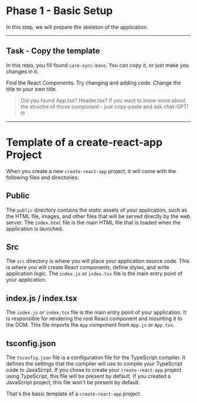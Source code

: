 # Phase 1 - Basic Setup
In this step, we will prepare the skeleton of the application.

----

## Task  - Copy the template
In this repo, you fill found `care-sync-base`.  You can copy it, or just make you changes in it.

Find the React Components. Try changing and adding code. Change the title to your own title.

> Did you found App.txs? Header.tsx? If you want to know more about the structre of those component - just copy-paste and ask chat-GPT! 🤓

----

# Template of a create-react-app Project

When you create a new `create-react-app` project, it will come with the following files and directories:

## Public

The `public` directory contains the static assets of your application, such as the HTML file, images, and other files that will be served directly by the web server. The `index.html` file is the main HTML file that is loaded when the application is launched.

## Src

The `src` directory is where you will place your application source code. This is where you will create React components, define styles, and write application logic. The `index.js` or `index.tsx` file is the main entry point of your application.

## index.js / index.tsx

The `index.js` or `index.tsx` file is the main entry point of your application. It is responsible for rendering the root React component and mounting it to the DOM. This file imports the `App` component from `App.js` or `App.tsx`.

## tsconfig.json

The `tsconfig.json` file is a configuration file for the TypeScript compiler. It defines the settings that the compiler will use to compile your TypeScript code to JavaScript. If you chose to create your `create-react-app` project using TypeScript, this file will be present by default. If you created a JavaScript project, this file won't be present by default.

That's the basic template of a `create-react-app` project.
